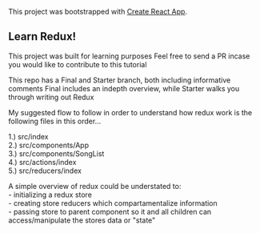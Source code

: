 This project was bootstrapped with [Create React App](https://github.com/facebook/create-react-app).

## Learn Redux!

This project was built for learning purposes
Feel free to send a PR incase you would like to contribute to this tutorial

This repo has a Final and Starter branch, both including informative comments
    Final includes an indepth overview, while Starter walks you through writing out Redux

My suggested flow to follow in order to understand how redux work is the following files in this order...

1.) src/index
<br />
2.) src/components/App
<br />
3.) src/components/SongList
<br />
4.) src/actions/index
<br />
5.) src/reducers/index



A simple overview of redux could be understated to:
<br />
    - initializing a redux store
    <br />
    - creating store reducers which compartamentalize information
    <br />
    - passing store to parent component so it and all children can access/manipulate the stores data or "state"